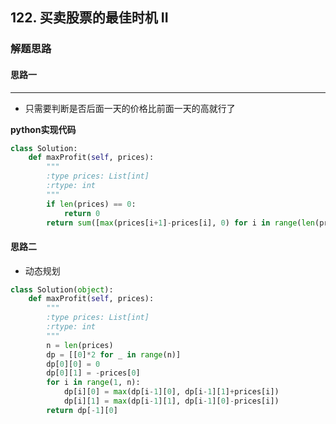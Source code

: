 ## 122. 买卖股票的最佳时机 II
### 解题思路
#### 思路一
****
- 只需要判断是否后面一天的价格比前面一天的高就行了

**python实现代码**
```Python
class Solution:
    def maxProfit(self, prices):
        """
        :type prices: List[int]
        :rtype: int
        """
        if len(prices) == 0:
            return 0
        return sum([max(prices[i+1]-prices[i], 0) for i in range(len(prices)-1)])

```



#### 思路二

- 动态规划

```python
class Solution(object):
    def maxProfit(self, prices):
        """
        :type prices: List[int]
        :rtype: int
        """
        n = len(prices)
        dp = [[0]*2 for _ in range(n)]
        dp[0][0] = 0
        dp[0][1] = -prices[0]
        for i in range(1, n):
            dp[i][0] = max(dp[i-1][0], dp[i-1][1]+prices[i])
            dp[i][1] = max(dp[i-1][1], dp[i-1][0]-prices[i])
        return dp[-1][0]
```

